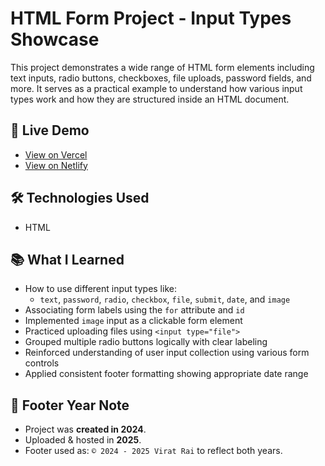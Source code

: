 # HTML Form Project - Input Types Showcase

This project demonstrates a wide range of HTML form elements including text inputs, radio buttons, checkboxes, file uploads, password fields, and more. It serves as a practical example to understand how various input types work and how they are structured inside an HTML document.

## 🔗 Live Demo

- [View on Vercel](https://html-project6-form2-by-viratrai.vercel.app/)  
- [View on Netlify](https://html-project6-form2-by-viratrai.netlify.app/)

## 🛠️ Technologies Used

- HTML

## 📚 What I Learned

- How to use different input types like:
  - `text`, `password`, `radio`, `checkbox`, `file`, `submit`, `date`, and `image`
- Associating form labels using the `for` attribute and `id`
- Implemented `image` input as a clickable form element
- Practiced uploading files using `<input type="file">`
- Grouped multiple radio buttons logically with clear labeling
- Reinforced understanding of user input collection using various form controls
- Applied consistent footer formatting showing appropriate date range

## 📝 Footer Year Note

- Project was **created in 2024**.  
- Uploaded & hosted in **2025**.  
- Footer used as: `© 2024 - 2025 Virat Rai` to reflect both years.